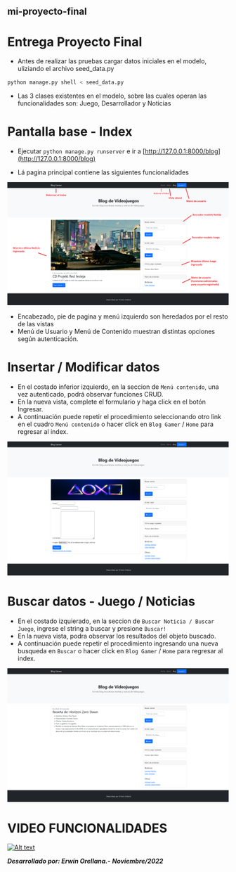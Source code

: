 ## mi-proyecto-final 

# Entrega Proyecto Final

- Antes de realizar las pruebas cargar datos iniciales en el modelo, uliziando el archivo seed_data.py

```bash
python manage.py shell < seed_data.py
```

- Las 3 clases existentes en el modelo, sobre las cuales operan las funcionalidades son: Juego, Desarrollador y Noticias

# Pantalla base - Index

- Ejecutar ```python manage.py runserver``` e ir a [http://127.0.0.1:8000/blog](http://127.0.0.1:8000/blog)

- Lá pagina principal contiene las siguientes funcionalidades

![index](/entrega_final.png)

- Encabezado, pie de pagina y menú izquierdo son heredados por el resto de las vistas
- Menú de Usuario y Menú de Contenido muestran distintas opciones según autenticación.

# Insertar / Modificar datos

- En el costado inferior izquierdo, en la seccion de ```Menú contenido```, una vez autenticado, podrá observar funciones CRUD.
- En la nueva vista, complete el formulario y haga click en el botón Ingresar.
- A continuación puede repetir el procedimiento seleccionando otro link en el cuadro ```Menú contenido``` o hacer click en ```Blog Gamer``` / ```Home``` para regresar al index.

![index](/insertar_noticia.png)

# Buscar datos - Juego / Noticias

- En el costado izquierado, en la seccion de ```Buscar Noticia / Buscar Juego```, ingrese el string a buscar y presione ```Buscar!```
- En la nueva vista, podra observar los resultados del objeto buscado.
- A continuación puede repetir el procedimiento ingresando una nueva busqueda en ```Buscar``` o hacer click en ```Blog Gamer``` / ```Home``` para regresar al index.

![index](/buscar_juego.png)

# VIDEO FUNCIONALIDADES

[![Alt text](https://img.youtube.com/vi/VSv0oUKahfM/0.jpg)](https://www.youtube.com/watch?v=VSv0oUKahfM)

***Desarrollado por: Erwin Orellana.-***
***Noviembre/2022***
